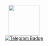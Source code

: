 <div id="header" align="center">
  <img src="https://media.giphy.com/media/GrMLOvY8i6UBgnxmYk/giphy.gif" width="100"/>
</div>
<div id="badges" align="center">
  <a href="https://t.me/nsmdnfk">
    <img src="https://img.shields.io/badge/TELEGRAM-blue?logo=telegram&logoColor=white&style=for-the-badge" alt="Telegram Badge"/>
</div>
